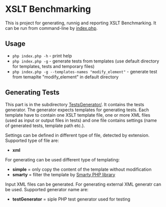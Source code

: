 XSLT Benchmarking
=================

This is project for generating, runnig and reporting XSLT Benchmarking.
It can be run from command-line by [index.php](./XSLT-Benchmarking/tree/master/index.php).

Usage
-----

* <code>php index.php -h</code> - print help
* <code>php index.php -g</code> - generate tests from templates (use default directory for templates, tests and temporary files)
* <code>php index.php -g --templates-names "modify_element"</code> - generate test from temaplte "modify_element" in default directory

Generating Tests
----------------
This part is in the subdirectory [TestsGenerator/](./XSLT-Benchmarking/tree/master/TestsGenerator/).
It contains the tests generator. The generator expects templates for generating tests.
Each template have to contain one XSLT template file, one or more XML files
(used as input or output files in tests) and one file contains settings
(name of generated tests, template path etc.).

Settings can be defined in different type of file, detected by extension.
Supported type of file are:

* __xml__

For generating can be used different type of templating:

* __simple__ = only copy the content of the template without modification
* __smarty__ = filter the template by [Smarty PHP library](http://www.smarty.net/)

Input XML files can be generated. For generating external XML generatr can be used.
Supported generator name are:

* __testGenerator__ = siple PHP test generator used for testing

